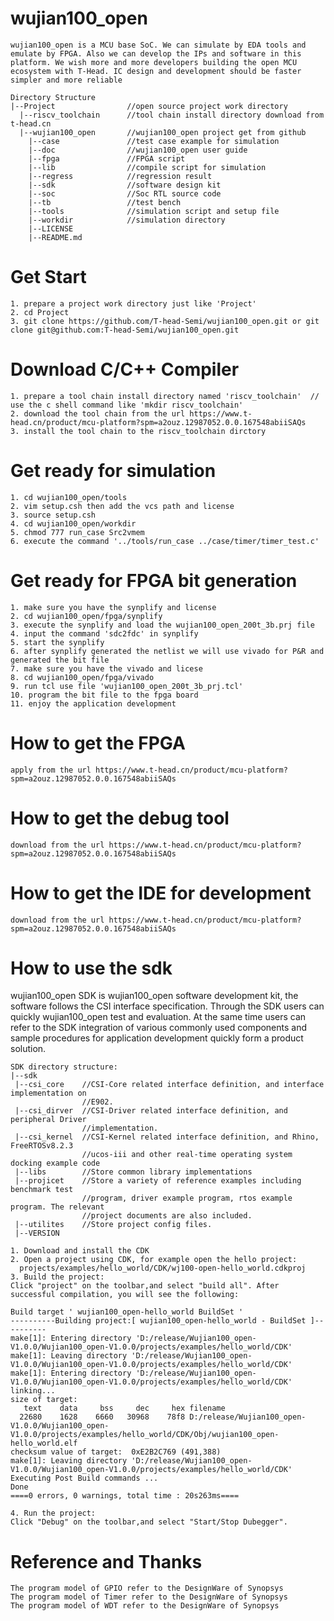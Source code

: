 # wujian100_open
    wujian100_open is a MCU base SoC. We can simulate by EDA tools and emulate by FPGA. Also we can develop the IPs and software in this platform. We wish more and more developers building the open MCU ecosystem with T-Head. IC design and development should be faster simpler and more reliable
    
    Directory Structure
    |--Project                //open source project work directory  
      |--riscv_toolchain      //tool chain install directory download from t-head.cn
      |--wujian100_open       //wujian100_open project get from github
        |--case               //test case example for simulation
        |--doc                //wujian100_open user guide
        |--fpga               //FPGA script
        |--lib                //compile script for simulation
        |--regress            //regression result
        |--sdk                //software design kit
        |--soc                //Soc RTL source code
        |--tb                 //test bench
        |--tools              //simulation script and setup file
        |--workdir            //simulation directory
        |--LICENSE
        |--README.md
# Get Start
    1. prepare a project work directory just like 'Project'
    2. cd Project
    3. git clone https://github.com/T-head-Semi/wujian100_open.git or git clone git@github.com:T-head-Semi/wujian100_open.git
# Download C/C++ Compiler
    1. prepare a tool chain install directory named 'riscv_toolchain'  // use the c shell command like 'mkdir riscv_toolchain'
    2. download the tool chain from the url https://www.t-head.cn/product/mcu-platform?spm=a2ouz.12987052.0.0.167548abiiSAQs
    3. install the tool chain to the riscv_toolchain dirctory
# Get ready for simulation
    1. cd wujian100_open/tools
    2. vim setup.csh then add the vcs path and license
    3. source setup.csh
    4. cd wujian100_open/workdir
    5. chmod 777 run_case Src2vmem
    6. execute the command '../tools/run_case ../case/timer/timer_test.c'
# Get ready for FPGA bit generation
    1. make sure you have the synplify and license
    2. cd wujian100_open/fpga/synplify
    3. execute the synplify and load the wujian100_open_200t_3b.prj file
    4. input the command 'sdc2fdc' in synplify
    5. start the synplify
    6. after synplify generated the netlist we will use vivado for P&R and generated the bit file
    7. make sure you have the vivado and licese
    8. cd wujian100_open/fpga/vivado
    9. run tcl use file 'wujian100_open_200t_3b_prj.tcl'
    10. program the bit file to the fpga board
    11. enjoy the application development
# How to get the FPGA
    apply from the url https://www.t-head.cn/product/mcu-platform?spm=a2ouz.12987052.0.0.167548abiiSAQs
# How to get the debug tool
    download from the url https://www.t-head.cn/product/mcu-platform?spm=a2ouz.12987052.0.0.167548abiiSAQs 
# How to get the IDE for development
    download from the url https://www.t-head.cn/product/mcu-platform?spm=a2ouz.12987052.0.0.167548abiiSAQs  
# How to use the sdk
wujian100_open SDK is wujian100_open software development kit, the software follows the CSI interface specification. Through the SDK users can quickly wujian100_open test and evaluation. At the same time users can refer to the SDK integration of various commonly used components and sample procedures for application development quickly form a product solution.
```
SDK directory structure:
|--sdk
 |--csi_core 	//CSI-Core related interface definition, and interface implementation on
                //E902.
 |--csi_dirver  //CSI-Driver related interface definition, and peripheral Driver
                //implementation.
 |--csi_kernel  //CSI-Kernel related interface definition, and Rhino, FreeRTOSv8.2.3
                //ucos-iii and other real-time operating system docking example code
 |--libs        //Store common library implementations
 |--projicet	//Store a variety of reference examples including benchmark test
                //program, driver example program, rtos example program. The relevant
                //project documents are also included.
 |--utilites	//Store project config files.
 |--VERSION
```
    1. Download and install the CDK
    2. Open a project using CDK, for example open the hello project:
      projects/examples/hello_world/CDK/wj100-open-hello_world.cdkproj
    3. Build the project:
    Click "project" on the toolbar,and select "build all". After successful compilation, you will see the following:

```
Build target ' wujian100_open-hello_world BuildSet '
----------Building project:[ wujian100_open-hello_world - BuildSet ]----------
make[1]: Entering directory 'D:/release/Wujian100_open-V1.0.0/Wujian100_open-V1.0.0/projects/examples/hello_world/CDK'
make[1]: Leaving directory 'D:/release/Wujian100_open-V1.0.0/Wujian100_open-V1.0.0/projects/examples/hello_world/CDK'
make[1]: Entering directory 'D:/release/Wujian100_open-V1.0.0/Wujian100_open-V1.0.0/projects/examples/hello_world/CDK'
linking...
size of target:
   text	   data	    bss	    dec	    hex	filename
  22680	   1628	   6660	  30968	   78f8	D:/release/Wujian100_open-V1.0.0/Wujian100_open-V1.0.0/projects/examples/hello_world/CDK/Obj/wujian100_open-hello_world.elf
checksum value of target:  0xE2B2C769 (491,388)
make[1]: Leaving directory 'D:/release/Wujian100_open-V1.0.0/Wujian100_open-V1.0.0/projects/examples/hello_world/CDK'
Executing Post Build commands ...
Done
====0 errors, 0 warnings, total time : 20s263ms====
```
    4. Run the project:
    Click "Debug" on the toolbar,and select "Start/Stop Dubegger".
# Reference  and Thanks
    The program model of GPIO refer to the DesignWare of Synopsys 
    The program model of Timer refer to the DesignWare of Synopsys 
    The program model of WDT refer to the DesignWare of Synopsys 
